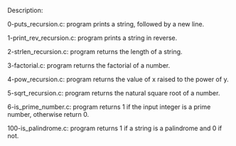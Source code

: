 Description:

0-puts_recursion.c: program prints a string, followed by a new line.

1-print_rev_recursion.c: program prints a string in reverse.

2-strlen_recursion.c: program returns the length of a string.

3-factorial.c: program returns the factorial of a number.

4-pow_recursion.c: program returns the value of x raised to the power of y.

5-sqrt_recursion.c: program returns the natural square root of a number.

6-is_prime_number.c: program returns 1 if the input integer is a prime number, otherwise return 0.

100-is_palindrome.c: program returns 1 if a string is a palindrome and 0 if not.

